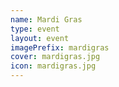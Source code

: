 ```yaml
---
name: Mardi Gras
type: event
layout: event 
imagePrefix: mardigras
cover: mardigras.jpg
icon: mardigras.jpg
---
```


